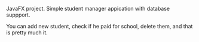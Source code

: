 JavaFX project. Simple student manager appication with database suppport.

You can add new student, check if he paid for school, delete them, and that is pretty much it.
